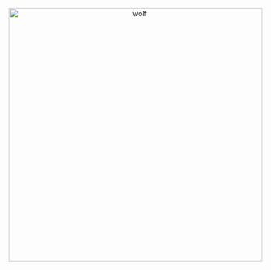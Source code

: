 <p align="center">
    <img src="https://pbs.twimg.com/media/F_YYyo2WMAAu7eA?format=jpg&name=4096x4096" alt="wolf" width="500">
</p>
